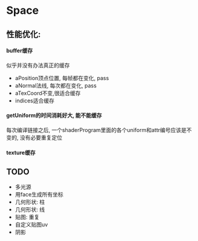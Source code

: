 # Space

## 性能优化:

#### buffer缓存
似乎并没有办法真正的缓存
- aPosition顶点位置, 每帧都在变化, pass
- aNormal法线, 每次都在变化, pass
- aTexCoord不变,很适合缓存
- indices适合缓存


#### getUniform的时间消耗好大, 能不能缓存
每次编译链接之后, 一个shaderProgram里面的各个uniform和attr编号应该是不变的, 没有必要重复定位

#### texture缓存


## TODO

- 多光源
- 用face生成所有坐标
- 几何形状: 柱
- 几何形状: 线
- 贴图: 重复
- 自定义贴图uv
- 阴影
